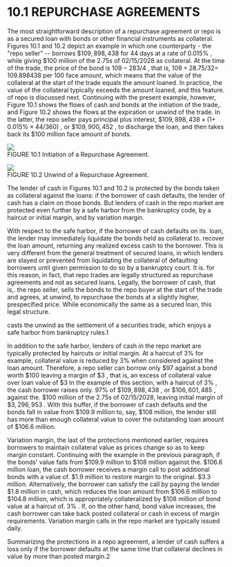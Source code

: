 # 10.1 REPURCHASE AGREEMENTS  

The most straightforward description of a repurchase agreement or repo is as a secured loan with bonds or other financial instruments as collateral. Figures 10.1 and 10.2 depict an example in which one counterparty - the "repo seller" -- borrows $\$109,898,438$ for 44 days at a rate of $0.015\%$ , while giving $\$100$ million of the 2.75s of $02/15/2028$ as collateral. At the time of the trade, the price of the bond is $109{-}283/4$ , that is, $109+28.75/32=$ 109.898438 per 100 face amount, which means that the value of the collateral at the start of the trade equals the amount loaned. In practice, the value of the collateral typically exceeds the amount loaned, and this feature. of repo is discussed next. Continuing with the present example, however, Figure 10.1 shows the flows of cash and bonds at the initiation of the trade,. and Figure 10.2 shows the flows at the expiration or unwind of the trade. In the latter, the repo seller pays principal plus interest, $\$109,898,438\times(1+$ $0.015\%\times44/360)$ , or $\$109,900,452$ , to discharge the loan, and then takes back its $\$100$ million face amount of bonds.  

![](a6a704697ad665f492e306bb61662a3214df6ebe0bb7bcc4fb582f15282da04a.jpg)  
FIGURE 10.1 Initiation of a Repurchase Agreement.  

![](ab02842fc4352fe975c8bd5c8b27fcef24a7193550b7c43cf0c1aafa3b648606.jpg)  
FIGURE 10.2 Unwind of a Repurchase Agreement.  

The lender of cash in Figures 10.1 and 10.2 is protected by the bonds taken as collateral against the loans: if the borrower of cash defaults, the lender of cash has a claim on those bonds. But lenders of cash in the repo market are protected even further by a safe harbor from the bankruptcy code, by a haircut or initial margin, and by variation margin.  

With respect to the safe harbor, if the borrower of cash defaults on its. loan, the lender may immediately liquidate the bonds held as collateral to. recover the loan amount, returning any realized excess cash to the borrower. This is very different from the general treatment of secured loans, in which lenders are stayed or prevented from liquidating the collateral of defaulting borrowers until given permission to do so by a bankruptcy court. It is. for this reason, in fact, that repo trades are legally structured as repurchase agreements and not as secured loans. Legally, the borrower of cash, that is,. the repo seller, sells the bonds to the repo buyer at the start of the trade and agrees, at unwind, to repurchase the bonds at a slightly higher, prespecified price. While economically the same as a secured loan, this legal structure.  

casts the unwind as the settlement of a securities trade, which enjoys a safe harbor from bankruptcy rules.1  

In addition to the safe harbor, lenders of cash in the repo market are typically protected by haircuts or initial margin. At a haircut of $3\%$ for example, collateral value is reduced by $3\%$ when considered against the loan amount. Therefore, a repo seller can borrow only $\$97$ against a bond worth $\$100$ leaving a margin of $\$3$ , that is, an excess of collateral value over loan value of $\$3$ In the example of this section, with a haircut of $3\%$ , the cash borrower raises only. $97\%$ of $\$109,898,438$ , or $\$106,601,485$ , against the. $\$100$ million of the 2.75s of 02/15/2028, leaving initial margin of $\$3,296,953$ . With this buffer, if the borrower of cash defaults and the bonds fall in value from $\$109.9$ million to, say, $\$108$ million, the lender still has more than enough collateral value to cover the outstanding loan amount of $\$106.6$ million.  

Variation margin, the last of the protections mentioned earlier, requires borrowers to maintain collateral value as prices change so as to keep margin constant. Continuing with the example in the previous paragraph, if the bonds' value falls from $\$109.9$ million to $\$108$ million against the. $\$106.6$ million loan, the cash borrower receives a margin call to post additional bonds with a value of. $\$1.9$ million to restore margin to the original. $\$3.3$ million. Alternatively, the borrower can satisfy the call by paying the lender $\$1.8$ million in cash, which reduces the loan amount from $\$106.6$ million to $\$104.8$ million, which is appropriately collateralized by $\$108$ million of bond value at a haircut of. $3\%$ . If, on the other hand, bond value increases, the cash borrower can take back posted collateral or cash in excess of margin requirements. Variation margin calls in the repo market are typically issued daily.  

Summarizing the protections in a repo agreement, a lender of cash suffers a loss only if the borrower defaults at the same time that collateral declines in value by more than posted margin.2  
